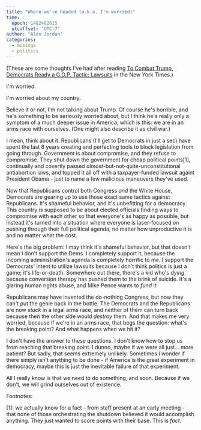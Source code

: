 ```yaml
---
title: "Where we're headed (a.k.a. I'm worried)"
time:
  epoch: 1482482615
  utcoffset: "UTC-7"
author: "Alex Jordan"
categories:
  - musings
  - politics
---
```


(These are some thoughts I've had after reading [To Combat Trump, Democrats Ready a G.O.P. Tactic: Lawsuits][1] in the New York Times.)

I'm worried.

I'm worried about my country.

Believe it or not, I'm not talking about Trump. Of course he's horrible, and he's something to be seriously worried about, but I think he's really only a symptom of a much deeper issue in America, which is this: we are in an arms race with ourselves. (One might also describe it as civil war.)

I mean, think about it. Republicans (I'll get to Democrats in just a sec) have spent the last 8 years creating and perfecting tools to block legislation from going through. Government is about compromise, and they refuse to compromise. They shut down the government for cheap political points\[1], continually and covertly passed _almost_-but-not-quite-unconstitutional antiabortion laws, and topped it all off with a taxpayer-funded lawsuit againt President Obama - just to name a few malicious maneuvers they've used.

Now that Republicans control both Congress _and_ the White House, Democrats are gearing up to use those exact same tactics against Republicans. It's shameful behavior, and it's unbefitting for a democracy. This country is supposed to be about elected officials finding ways to compromise with each other so that everyone's as happy as possible, but instead it's turned into a situation where everyone is laser-focused on pushing through their full political agenda, no matter how unproductive it is and no matter what the cost.

Here's the big problem: I may think it's shameful behavior, but that doesn't mean I don't support the Dems. I completely support it, because the incoming administration's agenda is completely horrific to me. I support the Democrats' intent to utilize lawsuits because I don't think politics is just a game; it's life-or-death. Somewhere out there, there's a kid who's _dying_ because conversion therapy has pushed them to the brink of suicide. It's a glaring human rights abuse, and Mike Pence wants to _fund_ it.

Republicans may have invented the do-nothing Congress, but now they can't put the genie back in the bottle. The Democrats and the Republicans are now _stuck_ in a legal arms race, and neither of them can turn back because then the other side would _destroy_ them. And that makes me very worried, because if we're in an arms race, that begs the question: what's the breaking point? And what happens when we hit it?

I don't have the answer to these questions. I don't know how to stop us from reaching that breaking point. I dunno, maybe if we were all just... more patient? But sadly, that seems extremely unlikely. Sometimes I wonder if there simply isn't anything to be done - if America is the great experiment in democracy, maybe this is just the inevitable failure of that experiment.

All I really know is that we need to do something, and soon. Because if we don't, we will grind ourselves out of existence.

Footnotes:

 \[1]: we actually know for a fact - from staff present at an early meeting - that none of those orchestrating the shutdown believed it would accomplish anything. They just wanted to score points with their base. This is _fact_.

 [1]: http://www.nytimes.com/2016/12/14/nyregion/donald-trump-democrats-lawsuits.html?_r=0
